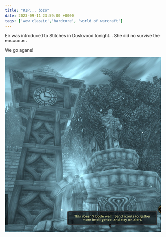 ```yaml
---
title: "RIP... bozo"
date: 2023-09-11 23:59:00 +0000
tags: ['wow classic','hardcore', 'world of warcraft']
---
```

Eir was introduced to Stitches in Duskwood tonight... She did no survive the encounter.

We go agane!

![image](dead-priest.jpg)